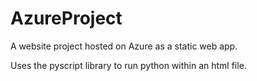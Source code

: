 # AzureProject
A website project hosted on Azure as a static web app.

Uses the pyscript library to run python within an html file.